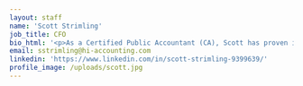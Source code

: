 ```yaml
---
layout: staff
name: 'Scott Strimling'
job_title: CFO
bio_html: '<p>As a Certified Public Accountant (CA), Scott has proven is adept quality in streamlining financial process, enhancing productivity levels, and introducing process improvements. Coming to The Hawaii Group from the digital courseware company, Toolwire Inc., Scott provided leadership to the finance organization and management team in all aspects of accounting, cash management, financial planning and analysis, and budgeting. Scott received his BS in Business Administration, Finance emphasis from the University of Southern California.</p>'
email: sstrimling@hi-accounting.com
linkedin: 'https://www.linkedin.com/in/scott-strimling-9399639/'
profile_image: /uploads/scott.jpg
---
```



